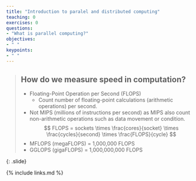 ```yaml
---
title: "Introduction to paralel and distributed computing"
teaching: 0
exercises: 0
questions:
- "What is parallel computing?"
objectives:
- " "
keypoints:
- " "
---
```


> ## How do we measure speed in computation?
> - Floating-Point Operation per Second (FLOPS)
>   - Count number of floating-point calculations (arithmetic operations) per second.
> - Not MIPS (millions of instructions per second) as MIPS also count non-arithmetic
> operations such as data movement or condition.
> $$
>   FLOPS = sockets \times \frac{cores}{socket} \times \frac{cycles}{second} \times \frac{FLOPS}{cycle}
> $$
> - MFLOPS (megaFLOPS) = 1,000,000 FLOPS
> - GGLOPS (gigaFLOPS) = 1,000,000,000 FLOPS
>
{: .slide}



{% include links.md %}





